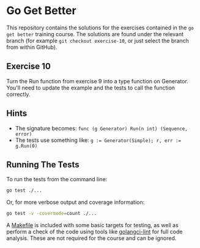 # Go Get Better

This repository contains the solutions for the exercises contained in the
`go get better` training course. The solutions are found under the relevant
branch (for example `git checkout exercise-10`, or just select the branch from
within GitHub).

## Exercise 10

Turn the Run function from exercise 9 into a type function on Generator. You'll
need to update the example and the tests to call the function correctly.
      
## Hints

  * The signature becomes: `func (g Generator) Run(n int) (Sequence, error)`
  * The tests use something like: `g := Generator(Simple); r, err := g.Run(0)`

## Running The Tests

To run the tests from the command line:

```bash
go test ./...
```

Or, for more verbose output and coverage information:

```bash
go test -v -covermode=count ./...
```

A [Makefile](Makefile) is included with some basic targets for testing, as well
as perform a check of the code using tools like [golangci-lint][linter] for full
code analysis. These are not required for the course and can be ignored.

[linter]: https://golangci-lint.run
